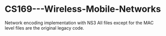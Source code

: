 # CS169---Wireless-Mobile-Networks

Network encoding implementation with NS3
All files except for the MAC level files are the original legacy code.
